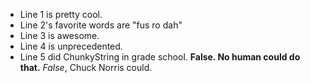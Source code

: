 * Line 1 is pretty cool. 
* Line 2's favorite words are "fus ro dah"
* Line 3 is awesome.
* Line 4 is unprecedented.
* Line 5 did ChunkyString in grade school. **False. No human could do 
that.** _False_, Chuck Norris could.
